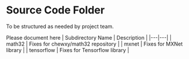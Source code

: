# Source Code Folder
To be structured as needed by project team.

Please document here
| Subdirectory Name | Description |
|---|---|
| math32 | Fixes for chewxy/math32 repository |
| mxnet | Fixes for MXNet library |
| tensorflow | Fixes for Tensorflow library |
